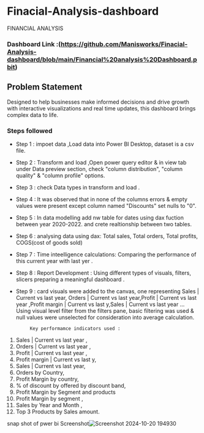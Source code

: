 # Finacial-Analysis-dashboard



 FINANCIAL ANALYSIS

### Dashboard Link :(https://github.com/Manisworks/Finacial-Analysis-dashboard/blob/main/Financial%20analysis%20Dashboard.pbit)

## Problem Statement
Designed to help businesses make informed decisions and drive growth with interactive visualizations and real time updates, this dashboard brings complex data to life.

### Steps followed 

- Step 1 : impoet data ,Load data into Power BI Desktop, dataset is a csv file.
- Step 2 : Transform and load ,Open power query editor & in view tab under Data preview section, check "column distribution", "column quality" & "column profile" options.
- Step 3 : check Data types in transform and load .
- Step 4 : It was observed that in none of the columns errors & empty values were present except column named "Discounts" set nulls to "0".
- Step 5 : In data modelling add nw table for dates using dax fuction between year 2020-2022. and crete realtionship between two tables.
- Step 6 : analysing data using dax:
Total sales, Total orders, Total profits, COGS(cost of goods sold)
- Step 7 : Time inteelligence calculations:
Comparing the performance of this current year with  last yer . 
- Step 8 : Report Development :
Using different types of visuals, filters, slicers preparing a meaningful dashboard .
- Step 9 : card visuals were added to the canvas, one representing Sales | Current vs last year,  Orders | Current vs last year,Profit | Current vs last year ,Profit margin | Current vs last y,Sales | Current vs last year ...
           Using visual level filter from the filters pane, basic filtering was used & null values were unselected for consideration into average calculation.
           
           Key performamce indicators used :  
1. Sales | Current vs last year ,
2. Orders | Current vs last year ,
3. Profit | Current vs last year ,
4. Profit margin | Current vs last y,
5. Sales | Current vs last year,
6. Orders by Country,
7. Profit Margin by country,
8. % of discount by offered by discount band,
9. Profit Margin by Segment and products
10. Profit Margin by segment ,
11. Sales by Year and Month ,
12. Top 3 Products by Sales amount.  



snap shot of pwer bi Screenshot![Screenshot 2024-10-20 194930](https://github.com/user-attachments/assets/5baf8ded-73eb-4863-8a57-58376dd65d19)
        



        
 
